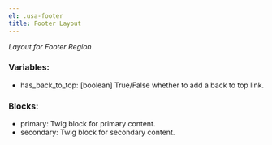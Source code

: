 ```yaml
---
el: .usa-footer
title: Footer Layout
---
```

_Layout for Footer Region_

### Variables:
* has_back_to_top: [boolean] True/False whether to add a back to top link.

### Blocks:
* primary: Twig block for primary content.
* secondary: Twig block for secondary content.
